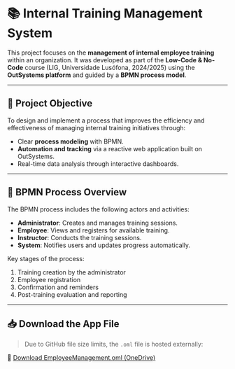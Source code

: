 # 📚 Internal Training Management System

This project focuses on the **management of internal employee training** within an organization. It was developed as part of the **Low-Code & No-Code** course (LIG, Universidade Lusófona, 2024/2025) using the **OutSystems platform** and guided by a **BPMN process model**.

---

## 🎯 Project Objective

To design and implement a process that improves the efficiency and effectiveness of managing internal training initiatives through:
- Clear **process modeling** with BPMN.
- **Automation and tracking** via a reactive web application built on OutSystems.
- Real-time data analysis through interactive dashboards.

---

## 🧭 BPMN Process Overview

The BPMN process includes the following actors and activities:
- **Administrator**: Creates and manages training sessions.
- **Employee**: Views and registers for available training.
- **Instructor**: Conducts the training sessions.
- **System**: Notifies users and updates progress automatically.

Key stages of the process:
1. Training creation by the administrator  
2. Employee registration  
3. Confirmation and reminders  
4. Post-training evaluation and reporting

---
## 📥 Download the App File

> Due to GitHub file size limits, the `.oml` file is hosted externally:

🔗 [Download EmployeeManagement.oml (OneDrive)](https://grupolusofona-my.sharepoint.com/:u:/g/personal/a22304529_alunos_ulht_pt/ER9ReeSENnVBrS73wPrp1S8BRBaT6_yGSXlE-gKzNFUc5g?e=kaUvBb)
